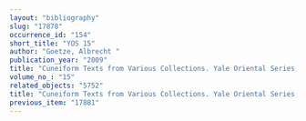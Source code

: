 ```yaml
---
layout: "bibliography"
slug: "17878"
occurrence_id: "154"
short_title: "YOS 15"
author: "Goetze, Albrecht "
publication_year: "2009"
title: "Cuneiform Texts from Various Collections. Yale Oriental Series, Babylonian Texts 15 (New Haven)"
volume_no_: "15"
related_objects: "5752"
title: "Cuneiform Texts from Various Collections. Yale Oriental Series, Babylonian Texts 15 (New Haven)"
previous_item: "17881"
---
```

